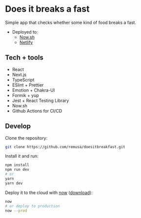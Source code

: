 # Does it breaks a fast

Simple app that checks whether some kind of food breaks a fast.

* Deployed to:
  * [Now.sh](https://doesitbreakfast.now.sh/)
  * [Netlify](https://doesitbreakafast.netlify.com)

## Tech + tools

- React
- Next.js
- TypeScript
- ESlint + Prettier
- Emotion + Chakra-UI
- Formik + yup
- Jest + React Testing Library
- Now.sh
- Github Actions for CI/CD

## Develop

Clone the repository:

```bash
git clone https://github.com/remusa/doesitbreakfast.git
```

Install it and run:

```bash
npm install
npm run dev
# or
yarn
yarn dev
```

Deploy it to the cloud with [now](https://zeit.co/now) ([download](https://zeit.co/download)):

```bash
now
# or deploy to production
now --prod
```
